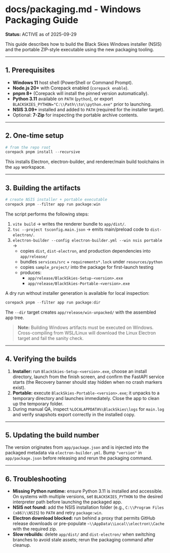 # docs/packaging.md - Windows Packaging Guide
**Status:** ACTIVE as of 2025-09-29

This guide describes how to build the Black Skies Windows installer (NSIS) and the portable ZIP-style executable using the new packaging tooling.

---

## 1. Prerequisites
- **Windows 11** host shell (PowerShell or Command Prompt).
- **Node.js 20+** with Corepack enabled (`corepack enable`).
- **pnpm 8+** (Corepack will install the pinned version automatically).
- **Python 3.11** available on `PATH` (`python`), or export `BLACKSKIES_PYTHON="C:\\Path\\to\\python.exe"` prior to launching.
- **NSIS 3.09+** installed and added to `PATH` (required for the installer target).
- Optional: **7-Zip** for inspecting the portable archive contents.

---

## 2. One-time setup
```powershell
# from the repo root
corepack pnpm install --recursive
```
This installs Electron, electron-builder, and renderer/main build toolchains in the `app` workspace.

---

## 3. Building the artifacts
```powershell
# create NSIS installer + portable executable
corepack pnpm --filter app run package:win
```
The script performs the following steps:
1. `vite build` -> writes the renderer bundle to `app/dist/`.
2. `tsc --project tsconfig.main.json` -> emits main/preload code to `dist-electron/`.
3. `electron-builder --config electron-builder.yml --win nsis portable` ->
   - copies `dist`, `dist-electron`, and production dependencies into `app/release/`
   - bundles `services/src` + `requirements*.lock` under `resources/python`
   - copies `sample_project/` into the package for first-launch testing
   - produces:
     - `app/release/BlackSkies-Setup-<version>.exe`
     - `app/release/BlackSkies-Portable-<version>.exe`

A dry run without installer generation is available for local inspection:
```powershell
corepack pnpm --filter app run package:dir
```
The `--dir` target creates `app/release/win-unpacked/` with the assembled app tree.

> **Note:** Building Windows artifacts must be executed on Windows. Cross-compiling from WSL/Linux will download the Linux Electron target and fail the sanity check.

---

## 4. Verifying the builds
1. **Installer:** run `BlackSkies-Setup-<version>.exe`, choose an install directory, launch from the finish screen, and confirm the FastAPI service starts (the Recovery banner should stay hidden when no crash markers exist).
2. **Portable:** execute `BlackSkies-Portable-<version>.exe`; it unpacks to a temporary directory and launches immediately. Close the app to clean up the temporary folder.
3. During manual QA, inspect `%LOCALAPPDATA%\BlackSkies\logs` for `main.log` and verify snapshots export correctly in the installed copy.

---

## 5. Updating the build number
The version originates from `app/package.json` and is injected into the packaged metadata via `electron-builder.yml`. Bump `"version"` in `app/package.json` before releasing and rerun the packaging command.

---

## 6. Troubleshooting
- **Missing Python runtime:** ensure Python 3.11 is installed and accessible. On systems with multiple versions, set `BLACKSKIES_PYTHON` to the desired interpreter path before launching the packaged app.
- **NSIS not found:** add the NSIS installation folder (e.g., `C:\\Program Files (x86)\\NSIS`) to `PATH` and retry `package:win`.
- **Electron download blocked:** run behind a proxy that permits GitHub release downloads or pre-populate `~\\AppData\\Local\\electron\\Cache` with the required zip.
- **Slow rebuilds:** delete `app/dist/` and `dist-electron/` when switching branches to avoid stale assets; rerun the packaging command after cleanup.
